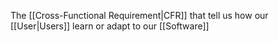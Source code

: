 The [[Cross-Functional Requirement|CFR]] that tell us how our [[User|Users]] learn or adapt to our [[Software]]